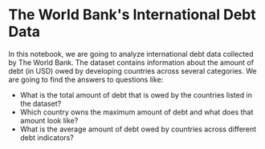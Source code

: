 # The World Bank's International Debt Data

In this notebook, we are going to analyze international debt data collected by The World Bank. The dataset
contains information about the amount of debt (in USD) owed by developing countries across several
categories. We are going to find the answers to questions like:
- What is the total amount of debt that is owed by the countries listed in the dataset?
- Which country owns the maximum amount of debt and what does that amount look like?
- What is the average amount of debt owed by countries across different debt indicators?
